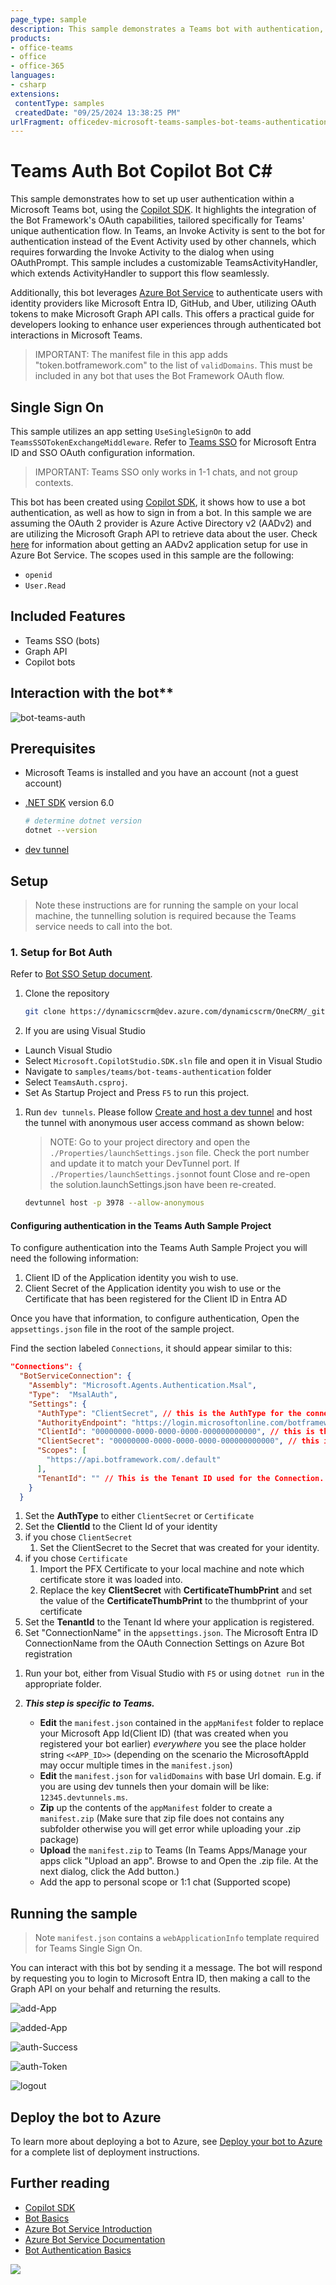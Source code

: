 ```yaml
---
page_type: sample
description: This sample demonstrates a Teams bot with authentication, SSO, and Microsoft Graph API integration for secure data access.
products:
- office-teams
- office
- office-365
languages:
- csharp
extensions:
 contentType: samples
 createdDate: "09/25/2024 13:38:25 PM"
urlFragment: officedev-microsoft-teams-samples-bot-teams-authentication-csharp
---
```

# Teams Auth Bot Copilot Bot C#

This sample demonstrates how to set up user authentication within a Microsoft Teams bot, using the [Copilot SDK](https://dev.microsoftcopilot.com).
It highlights the integration of the Bot Framework's OAuth capabilities, tailored specifically for Teams' unique authentication flow. 
In Teams, an Invoke Activity is sent to the bot for authentication instead of the Event Activity used by other channels, 
which requires forwarding the Invoke Activity to the dialog when using OAuthPrompt. 
This sample includes a customizable TeamsActivityHandler, which extends ActivityHandler to support this flow seamlessly.

Additionally, this bot leverages [Azure Bot Service](https://docs.botframework.com) to authenticate users with identity providers like Microsoft Entra ID, GitHub, and Uber, utilizing OAuth tokens to make Microsoft Graph API calls. 
This offers a practical guide for developers looking to enhance user experiences through authenticated bot interactions in Microsoft Teams.

> IMPORTANT: The manifest file in this app adds "token.botframework.com" to the list of `validDomains`. This must be included in any bot that uses the Bot Framework OAuth flow.

## Single Sign On

This sample utilizes an app setting `UseSingleSignOn` to add `TeamsSSOTokenExchangeMiddleware`. Refer to [Teams SSO](https://docs.microsoft.com/microsoftteams/platform/bots/how-to/authentication/auth-aad-sso-bots) for Microsoft Entra ID and SSO OAuth configuration information.

> IMPORTANT: Teams SSO only works in 1-1 chats, and not group contexts.

This bot has been created using [Copilot SDK](https://dev.microsoftcopilot.com), it shows how to use a bot authentication, as well as how to sign in from a bot. In this sample we are assuming the OAuth 2 provider is Azure Active Directory v2 (AADv2) and are utilizing the Microsoft Graph API to retrieve data about the user. Check [here](https://docs.microsoft.com/azure/bot-service/bot-builder-authentication) for information about getting an AADv2 application setup for use in Azure Bot Service. The scopes used in this sample are the following:

- `openid`
- `User.Read`

## Included Features
* Teams SSO (bots)
* Graph API
* Copilot bots

## Interaction with the bot**
![bot-teams-auth ](Images/bot-teams-auth.gif)

## Prerequisites

- Microsoft Teams is installed and you have an account (not a guest account)
- [.NET SDK](https://dotnet.microsoft.com/download) version 6.0

  ```bash
  # determine dotnet version
  dotnet --version
  ```
- [dev tunnel](https://learn.microsoft.com/en-us/azure/developer/dev-tunnels/get-started?tabs=windows)

## Setup

> Note these instructions are for running the sample on your local machine, the tunnelling solution is required because
> the Teams service needs to call into the bot.

### 1. Setup for Bot Auth
Refer to [Bot SSO Setup document](https://github.com/OfficeDev/Microsoft-Teams-Samples/blob/main/samples/bot-conversation-sso-quickstart/BotSSOSetup.md).

1) Clone the repository

    ```bash
    git clone https://dynamicscrm@dev.azure.com/dynamicscrm/OneCRM/_git/Microsoft.Agents.Sdk
    ```

1) If you are using Visual Studio
- Launch Visual Studio
- Select `Microsoft.CopilotStudio.SDK.sln` file and open it in Visual Studio
- Navigate to `samples/teams/bot-teams-authentication` folder
- Select `TeamsAuth.csproj`.
- Set As Startup Project and Press `F5` to run this project.

1) Run `dev tunnels`. Please follow [Create and host a dev tunnel](https://learn.microsoft.com/en-us/azure/developer/dev-tunnels/get-started?tabs=windows) and host the tunnel with anonymous user access command as shown below:
   > NOTE: Go to your project directory and open the `./Properties/launchSettings.json` file. Check the port number and update it to match your DevTunnel port. If `./Properties/launchSettings.json`not fount Close and re-open the solution.launchSettings.json have been re-created.

   ```bash
   devtunnel host -p 3978 --allow-anonymous
   ```

#### Configuring authentication in the Teams Auth Sample Project

To configure authentication into the Teams Auth Sample Project you will need the following information:

1. Client ID of the Application identity you wish to use.
1. Client Secret of the Application identity you wish to use or the Certificate that has been registered for the Client ID in Entra AD

Once you have that information, to configure authentication, Open the `appsettings.json` file in the root of the sample project.

Find the section labeled `Connections`,  it should appear similar to this:

```json
"Connections": {
  "BotServiceConnection": {
    "Assembly": "Microsoft.Agents.Authentication.Msal",
    "Type":  "MsalAuth",
    "Settings": {
      "AuthType": "ClientSecret", // this is the AuthType for the connection, valid values can be found in Microsoft.Agents.Authentication.Msal.Model.AuthTypes.  The default is ClientSecret.
      "AuthorityEndpoint": "https://login.microsoftonline.com/botframework.com",
      "ClientId": "00000000-0000-0000-0000-000000000000", // this is the Client ID used for the connection.
      "ClientSecret": "00000000-0000-0000-0000-000000000000", // this is the Client Secret used for the connection.
      "Scopes": [
        "https://api.botframework.com/.default"
      ],
      "TenantId": "" // This is the Tenant ID used for the Connection. 
    }
  }
```

1. Set the **AuthType** to either `ClientSecret` or `Certificate`
1. Set the **ClientId** to the Client Id of your identity
1. if you chose `ClientSecret`
    1. Set the ClientSecret to the Secret that was created for your identity.
1. if you chose `Certificate`
    1. Import the PFX Certificate to your local machine and note which certificate store it was loaded into.
    1. Replace the key **ClientSecret** with **CertificateThumbPrint** and set the value of the **CertificateThumbPrint** to the thumbprint of your certificate
1. Set the **TenantId** to the Tenant Id where your application is registered.
1. Set "ConnectionName" in the `appsettings.json`. The Microsoft Entra ID ConnectionName from the OAuth Connection Settings on Azure Bot registration

1) Run your bot, either from Visual Studio with `F5` or using `dotnet run` in the appropriate folder.

1) __*This step is specific to Teams.*__
    - **Edit** the `manifest.json` contained in the `appManifest` folder to replace your Microsoft App Id(Client ID) (that was created when you registered your bot earlier) *everywhere* you see the place holder string `<<APP_ID>>` (depending on the scenario the MicrosoftAppId may occur multiple times in the `manifest.json`)
    - **Edit** the `manifest.json` for `validDomains` with base Url domain. E.g. if you are using dev tunnels then your domain will be like: `12345.devtunnels.ms`.
    - **Zip** up the contents of the `appManifest` folder to create a `manifest.zip` (Make sure that zip file does not contains any subfolder otherwise you will get error while uploading your .zip package)
    - **Upload** the `manifest.zip` to Teams (In Teams Apps/Manage your apps click "Upload an app". Browse to and Open the .zip file. At the next dialog, click the Add button.)
    - Add the app to personal scope or 1:1 chat (Supported scope)
    
## Running the sample

> Note `manifest.json` contains a `webApplicationInfo` template required for Teams Single Sign On.

You can interact with this bot by sending it a message. The bot will respond by requesting you to login to Microsoft Entra ID, then making a call to the Graph API on your behalf and returning the results.

![add-App ](Images/1.Install.png)

![added-App ](Images/2.Welcome.png)

![auth-Success ](Images/3.AuthSuccess.png)

![auth-Token ](Images/4.AuthToken.png)

![logout ](Images/5.Logout.png)

## Deploy the bot to Azure

To learn more about deploying a bot to Azure, see [Deploy your bot to Azure](https://aka.ms/azuredeployment) for a complete list of deployment instructions.

## Further reading

- [Copilot SDK](https://dev.microsoftcopilot.com)
- [Bot Basics](https://docs.microsoft.com/azure/bot-service/bot-builder-basics?view=azure-bot-service-4.0)
- [Azure Bot Service Introduction](https://docs.microsoft.com/azure/bot-service/bot-service-overview-introduction?view=azure-bot-service-4.0)
- [Azure Bot Service Documentation](https://docs.microsoft.com/azure/bot-service/?view=azure-bot-service-4.0)
- [Bot Authentication Basics](https://learn.microsoft.com/en-us/microsoftteams/platform/bots/how-to/authentication/bot-sso-overview)

<img src="https://pnptelemetry.azurewebsites.net/microsoft-teams-samples/samples/bot-teams-authentication-csharp" />